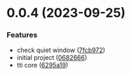 # 0.0.4 (2023-09-25)


### Features

* check quiet window ([7fcb972](https://github.com/Inchill/time-to-interactive/commit/7fcb9722de74a8a7bb505ed1466e4fc7225d026e))
* initial project ([0682666](https://github.com/Inchill/time-to-interactive/commit/06826664aa1d647b2444921c15650c2aacb4ee21))
* tti core ([6295a19](https://github.com/Inchill/time-to-interactive/commit/6295a19d87a4b98f8ff935cbc76dbb09f5289395))




